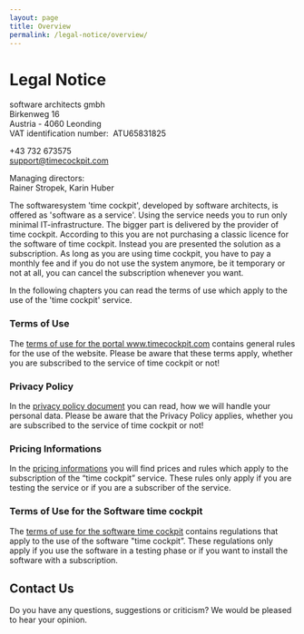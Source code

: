 ```yaml
---
layout: page
title: Overview
permalink: /legal-notice/overview/
---
```


<h1>Legal Notice</h1><p>software architects gmbh<br /> Birkenweg 16<br /> Austria - 4060 Leonding<br /> VAT identification number:  ATU65831825</p><p>+43 732 673575<br /><a href="mailto:support@timecockpit.com">support@timecockpit.com</a></p><p>Managing directors:<br /> Rainer Stropek, Karin Huber</p><div class="contentbox">
  <p>The softwaresystem 'time cockpit', developed by software architects, is offered as 'software as a service'. Using the service needs you to run only minimal IT-infrastructure. The bigger part is delivered by the provider of time cockpit. According to this you are not purchasing a classic licence for the software of time cockpit. Instead you are presented the solution as a subscription. As long as you are using time cockpit, you have to pay a monthly fee and if you do not use the system anymore, be it temporary or not at all, you can cancel the subscription whenever you want.</p>
  <p>In the following chapters you can read the terms of use which apply to the use of the 'time cockpit' service.</p>
  <h3>Terms of Use</h3>
  <p>The <a href="{{site.baseurl}}/legal-notice/terms-of-use/">terms of use for the portal www.timecockpit.com</a> contains general rules for the use of the website. Please be aware that these terms apply, whether you are subscribed to the service of time cockpit or not!</p>
  <h3>Privacy Policy</h3>
  <p>In the <a href="{{site.baseurl}}/legal-notice/privacy-policy/">privacy policy document</a> you can read, how we will handle your personal data. Please be aware that the Privacy Policy applies, whether you are subscribed to the service of time cockpit or not!</p>
  <h3>Pricing Informations</h3>
  <p>In the <a href="{{site.baseurl}}/legal-notice/usage-tariff/">pricing informations</a> you will find prices and rules which apply to the subscription of the “time cockpit” service. These rules only apply if you are testing the service or if you are a subscriber of the service.</p>
  <h3>Terms of Use for the Software time cockpit</h3>
  <p>The <a href="{{site.baseurl}}/legal-notice/license-terms/">terms of use for the software time cockpit</a> contains regulations that apply to the use of the software "time cockpit”. These regulations only apply if you use the software in a testing phase or if you want to install the software with a subscription.</p>
</div><h2>Contact Us</h2><p>Do you have any questions, suggestions or criticism? We would be pleased to hear your opinion.</p><function name="Composite.AspNet.LoadUserControl">
  <param name="Path" value="~/Frontend/Custom/Web/Forms/Controls/Contact.ascx" />
</function>